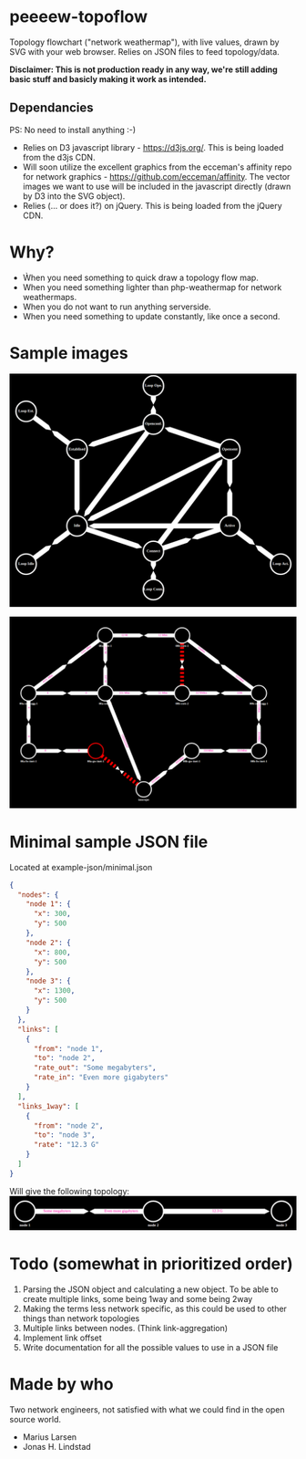 # peeeew-topoflow
Topology flowchart ("network weathermap"), with live values, drawn by SVG with your web browser. Relies on JSON files to feed topology/data.

**Disclaimer: This is not production ready in any way, we're still adding basic stuff and basicly making it work as intended.**

## Dependancies
PS: No need to install anything :-)
* Relies on D3 javascript library - https://d3js.org/. This is being loaded from the d3js CDN.
* Will soon utilize the excellent graphics from the ecceman's affinity repo for network graphics - https://github.com/ecceman/affinity. The vector images we want to use will be included in the javascript directly (drawn by D3 into the SVG object).
* Relies (... or does it?) on jQuery. This is being loaded from the jQuery CDN.


# Why?
* Ẁhen you need something to quick draw a topology flow map.
* When you need something lighter than php-weathermap for network weathermaps.
* When you do not want to run anything serverside.
* When you need something to update constantly, like once a second.


# Sample images
![BGP state machine as example](/example-images/example-bgp-state-machine.png)

![Sample network topology](/example-images/example-topology.png)


# Minimal sample JSON file
Located at example-json/minimal.json
```json
{
  "nodes": {
    "node 1": {
      "x": 300,
      "y": 500
    },
    "node 2": {
      "x": 800,
      "y": 500
    },
    "node 3": {
      "x": 1300,
      "y": 500
    }
  },
  "links": [
    {
      "from": "node 1",
      "to": "node 2",
      "rate_out": "Some megabyters",
      "rate_in": "Even more gigabyters"
    }
  ],
  "links_1way": [
    {
      "from": "node 2",
      "to": "node 3",
      "rate": "12.3 G"
    }
  ]
}
```


Will give the following topology:
![Minimal network topology](/example-images/example-minimal.png)


# Todo (somewhat in prioritized order)
1. Parsing the JSON object and calculating a new object. To be able to create multiple links, some being 1way and some being 2way
2. Making the terms less network specific, as this could be used to other things than network topologies
3. Multiple links between nodes. (Think link-aggregation)
4. Implement link offset
5. Write documentation for all the possible values to use in a JSON file


# Made by who
Two network engineers, not satisfied with what we could find in the open source world.
* Marius Larsen
* Jonas H. Lindstad